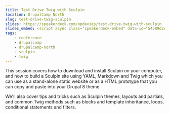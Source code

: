 ```yaml
---
title: Test Drive Twig with Sculpin
location: DrupalCamp North
slug: test-drive-twig-sculpin
slides: https://speakerdeck.com/opdavies/test-drive-twig-with-sculpin
slides_embed: <script async class="speakerdeck-embed" data-id="54589d2e50a3476a9a75aed809e9edf1" data-ratio="1.77777777777778" src="//speakerdeck.com/assets/embed.js"></script>
tags:
    - conference
    - drupalcamp
    - drupalcamp-north
    - sculpin
    - twig
---
```

This session covers how to download and install Sculpin on your computer, and how to build a Sculpin site using YAML,
Markdown and Twig which you can use as a stand-alone static website or as a HTML prototype that you can copy and paste
into your Drupal 8 theme.

We'll also cover tips and tricks such as Sculpin themes, layouts and partials, and common Twig methods such as blocks
and template inheritance, loops, conditional statements and filters.
